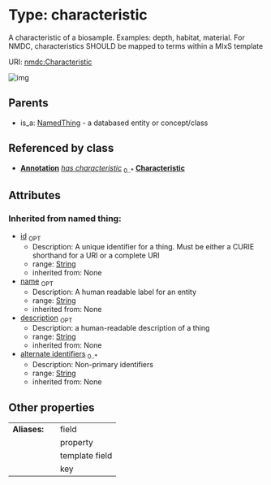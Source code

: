
# Type: characteristic


A characteristic of a biosample. Examples: depth, habitat, material. For NMDC, characteristics SHOULD be mapped to terms within a MIxS template

URI: [nmdc:Characteristic](https://microbiomedata/meta/Characteristic)


![img](http://yuml.me/diagram/nofunky;dir:TB/class/\[Annotation]++-%20has%20characteristic%200..*>\[Characteristic&#124;id(i):string%20%3F;name(i):string%20%3F;description(i):string%20%3F;alternate_identifiers(i):string%20*],%20\[NamedThing]^-\[Characteristic])

## Parents

 *  is_a: [NamedThing](NamedThing.md) - a databased entity or concept/class

## Referenced by class

 *  **[Annotation](Annotation.md)** *[has characteristic](has_characteristic.md)*  <sub>0..*</sub>  **[Characteristic](Characteristic.md)**

## Attributes


### Inherited from named thing:

 * [id](id.md)  <sub>OPT</sub>
    * Description: A unique identifier for a thing. Must be either a CURIE shorthand for a URI or a complete URI
    * range: [String](types/String.md)
    * inherited from: None
 * [name](name.md)  <sub>OPT</sub>
    * Description: A human readable label for an entity
    * range: [String](types/String.md)
    * inherited from: None
 * [description](description.md)  <sub>OPT</sub>
    * Description: a human-readable description of a thing
    * range: [String](types/String.md)
    * inherited from: None
 * [alternate identifiers](alternate_identifiers.md)  <sub>0..*</sub>
    * Description: Non-primary identifiers
    * range: [String](types/String.md)
    * inherited from: None

## Other properties

|  |  |  |
| --- | --- | --- |
| **Aliases:** | | field |
|  | | property |
|  | | template field |
|  | | key |

